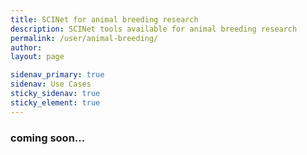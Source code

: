 ```yaml
---
title: SCINet for animal breeding research
description: SCINet tools available for animal breeding research
permalink: /user/animal-breeding/
author:
layout: page

sidenav_primary: true
sidenav: Use Cases
sticky_sidenav: true
sticky_element: true
---
```


### coming soon...

<!--
## Getting started material for authors.
(please remove after writing the article)

* For examples of formatting in markdown see [this page](/theme/)
* To add photos
  1. place them in the `/assets/img/` directory
  2. place them on the page using this tag:

  ```markdown
  ![](/assets/img/example_pic.jpg)
  ```

## Page specific instructions

Write about the tools available for animal breeding research and add use cases from people if possible.
-->
